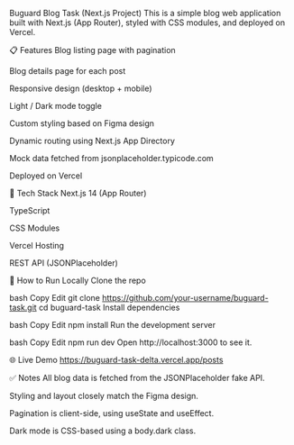 Buguard Blog Task (Next.js Project)
This is a simple blog web application built with Next.js (App Router), styled with CSS modules, and deployed on Vercel.

📋 Features
Blog listing page with pagination

Blog details page for each post

Responsive design (desktop + mobile)

Light / Dark mode toggle

Custom styling based on Figma design

Dynamic routing using Next.js App Directory

Mock data fetched from jsonplaceholder.typicode.com

Deployed on Vercel

🧱 Tech Stack
Next.js 14 (App Router)

TypeScript

CSS Modules

Vercel Hosting

REST API (JSONPlaceholder)

🚀 How to Run Locally
Clone the repo

bash
Copy
Edit
git clone https://github.com/your-username/buguard-task.git
cd buguard-task
Install dependencies

bash
Copy
Edit
npm install
Run the development server

bash
Copy
Edit
npm run dev
Open http://localhost:3000 to see it.

🌐 Live Demo
https://buguard-task-delta.vercel.app/posts

✅ Notes
All blog data is fetched from the JSONPlaceholder fake API.

Styling and layout closely match the Figma design.

Pagination is client-side, using useState and useEffect.

Dark mode is CSS-based using a body.dark class.
